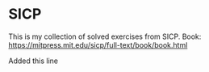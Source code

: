 # SICP
This is my collection of solved exercises from SICP. Book: https://mitpress.mit.edu/sicp/full-text/book/book.html 

Added this line
